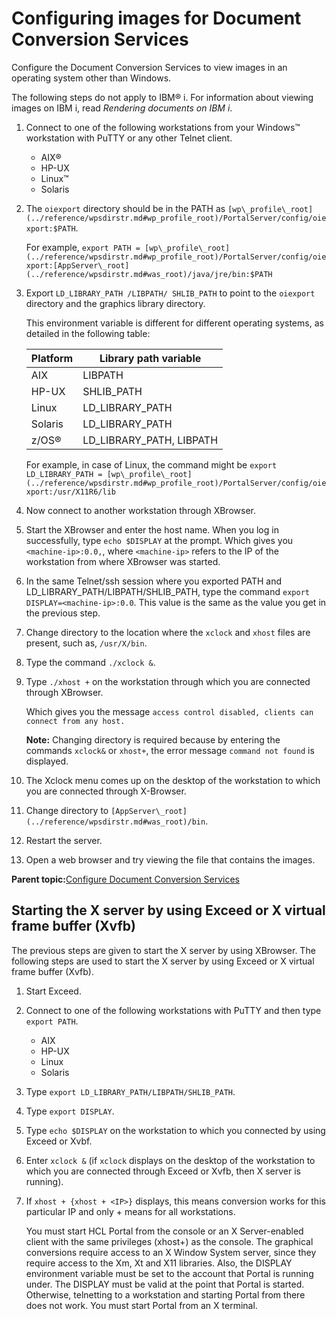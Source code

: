 # Configuring images for Document Conversion Services

Configure the Document Conversion Services to view images in an operating system other than Windows.

The following steps do not apply to IBM® i. For information about viewing images on IBM i, read *Rendering documents on IBM i*.

1.  Connect to one of the following workstations from your Windows™ workstation with PuTTY or any other Telnet client.

    -   AIX®
    -   HP-UX
    -   Linux™
    -   Solaris
2.  The `oiexport` directory should be in the PATH as `[wp\_profile\_root](../reference/wpsdirstr.md#wp_profile_root)/PortalServer/config/oiexport:$PATH`.

    For example, `export PATH = [wp\_profile\_root](../reference/wpsdirstr.md#wp_profile_root)/PortalServer/config/oiexport:[AppServer\_root](../reference/wpsdirstr.md#was_root)/java/jre/bin:$PATH`

3.  Export `LD_LIBRARY_PATH /LIBPATH/ SHLIB_PATH` to point to the `oiexport` directory and the graphics library directory.

    This environment variable is different for different operating systems, as detailed in the following table:

    |Platform|Library path variable|
    |--------|---------------------|
    |AIX|LIBPATH|
    |HP-UX|SHLIB\_PATH|
    |Linux|LD\_LIBRARY\_PATH|
    |Solaris|LD\_LIBRARY\_PATH|
    |z/OS®|LD\_LIBRARY\_PATH, LIBPATH|

    For example, in case of Linux, the command might be `export LD_LIBRARY_PATH = [wp\_profile\_root](../reference/wpsdirstr.md#wp_profile_root)/PortalServer/config/oiexport:/usr/X11R6/lib`

4.  Now connect to another workstation through XBrowser.

5.  Start the XBrowser and enter the host name. When you log in successfully, type `echo $DISPLAY` at the prompt. Which gives you `<machine-ip>:0.0,`, where `<machine-ip>` refers to the IP of the workstation from where XBrowser was started.

6.  In the same Telnet/ssh session where you exported PATH and LD\_LIBRARY\_PATH/LIBPATH/SHLIB\_PATH, type the command `export DISPLAY=<machine-ip>:0.0`. This value is the same as the value you get in the previous step.

7.  Change directory to the location where the `xclock` and `xhost` files are present, such as, `/usr/X/bin`.

8.  Type the command `./xclock &`.

9.  Type `./xhost +` on the workstation through which you are connected through XBrowser.

    Which gives you the message `access control disabled, clients can connect from any host.`

    **Note:** Changing directory is required because by entering the commands `xclock&` or `xhost+`, the error message `command not found` is displayed.

10. The Xclock menu comes up on the desktop of the workstation to which you are connected through X-Browser.

11. Change directory to `[AppServer\_root](../reference/wpsdirstr.md#was_root)/bin`.

12. Restart the server.

13. Open a web browser and try viewing the file that contains the images.


**Parent topic:**[Configure Document Conversion Services](../admin-system/dcs_prereq.md)

## Starting the X server by using Exceed or X virtual frame buffer \(Xvfb\)

The previous steps are given to start the X server by using XBrowser. The following steps are used to start the X server by using Exceed or X virtual frame buffer \(Xvfb\).

1.  Start Exceed.

2.  Connect to one of the following workstations with PuTTY and then type `export PATH`.

    -   AIX
    -   HP-UX
    -   Linux
    -   Solaris
3.  Type `export LD_LIBRARY_PATH/LIBPATH/SHLIB_PATH`.

4.  Type `export DISPLAY`.

5.  Type `echo $DISPLAY` on the workstation to which you connected by using Exceed or Xvbf.

6.  Enter `xclock &` \(if `xclock` displays on the desktop of the workstation to which you are connected through Exceed or Xvfb, then X server is running\).

7.  If `xhost + {xhost + <IP>}` displays, this means conversion works for this particular IP and only + means for all workstations.

    You must start HCL Portal from the console or an X Server-enabled client with the same privileges \(xhost+\) as the console. The graphical conversions require access to an X Window System server, since they require access to the Xm, Xt and X11 libraries. Also, the DISPLAY environment variable must be set to the account that Portal is running under. The DISPLAY must be valid at the point that Portal is started. Otherwise, telnetting to a workstation and starting Portal from there does not work. You must start Portal from an X terminal.


